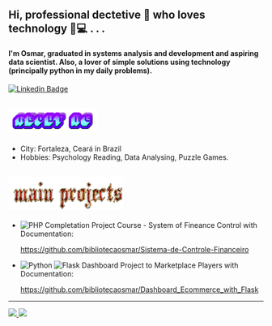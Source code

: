 ## Hi, professional dectetive 🥸 who loves technology 🛜💻 . . .

#### I'm Osmar, graduated in systems analysis and development and aspiring data scientist. Also, a lover of simple solutions using technology (principally python in my daily problems).
[![Linkedin Badge](https://img.shields.io/badge/-LinkedIn-blue?logo=Linkedin&logoColor=white&link=https://www.linkedin.com/in/osmar-pereira-74b47b16a/)](https://www.linkedin.com/in/osmar-pereira-74b47b16a/)


![## About me](https://github.com/bibliotecaosmar/bibliotecaosmar/blob/main/img/about_me.png)
---
- City: Fortaleza, Ceará in Brazil
- Hobbies: Psychology Reading, Data Analysing, Puzzle Games. 

![## Main Projects](https://github.com/bibliotecaosmar/bibliotecaosmar/blob/main/img/main_projects.png)
---
- ![PHP](https://img.shields.io/badge/php-%23777BB4.svg?style=for-the-badge&logo=php&logoColor=white) Completation Project Course - System of Fineance Control with Documentation:

  https://github.com/bibliotecaosmar/Sistema-de-Controle-Financeiro

- ![Python](https://img.shields.io/badge/python-3670A0?style=for-the-badge&logo=python&logoColor=ffdd54)
![Flask](https://img.shields.io/badge/flask-%23000.svg?style=for-the-badge&logo=flask&logoColor=white) Dashboard Project to Marketplace Players with Documentation:

  https://github.com/bibliotecaosmar/Dashboard_Ecommerce_with_Flask

---

<div>
   <a href="https://github.com/bibliotecaosmar">
    <img height="180em" src="https://github-readme-stats.vercel.app/api?username=bibliotecaosmar&show_icons=true&include_all_commits=true&theme=radical&count_private=true"/>
    <img height="180em" src="https://github-readme-stats.vercel.app/api/top-langs/?username=bibliotecaosmar&layout=compact&langs_count=6&theme=radical"/>
   </a>
</div>

<!--
**bibliotecaosmar/bibliotecaosmar** is a ✨ _special_ ✨ repository because its `README.md` (this file) appears on your GitHub profile.

Here are some ideas to get you started:

- 🔭 I’m currently working on ...
- 🌱 I’m currently learning ...
- 👯 I’m looking to collaborate on ...
- 🤔 I’m looking for help with ...
- 💬 Ask me about ...
- 📫 How to reach me: ...
- 😄 Pronouns: ...
- ⚡ Fun fact: ...
-->
